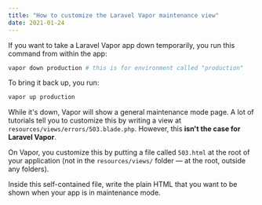 ```yaml
---
title: "How to customize the Laravel Vapor maintenance view"
date: 2021-01-24
---
```

If you want to take a Laravel Vapor app down temporarily, you run this command from within the app: 

```bash
vapor down production # this is for environment called "production"
```

To bring it back up, you run: 

```bash
vapor up production
```

While it's down, Vapor will show a general maintenance mode page. A lot of tutorials tell you to customize this by writing a view at `resources/views/errors/503.blade.php`. However, this **isn't the case for Laravel Vapor**. 

On Vapor, you customize this by putting a file called `503.html` at the root of your application (not in the `resources/views/` folder — at the root, outside any folders). 

Inside this self-contained file, write the plain HTML that you want to be shown when your app is in maintenance mode. 